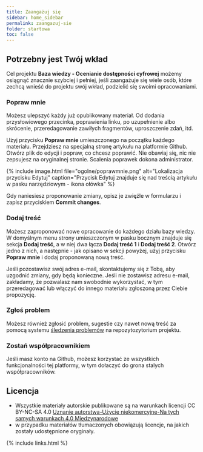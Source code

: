 ```yaml
---
title: Zaangażuj się
sidebar: home_sidebar
permalink: zaangazuj-sie
folder: startowa
toc: false
---
```


## Potrzebny jest Twój wkład
Cel projektu **Baza wiedzy - Ocenianie dostępności cyfrowej** możemy osiągnąć znacznie szybciej i pełniej, jeśli zaangażuje się wiele osób, które zechcą wnieść do projektu swój wkład, podzielić się swoimi opracowaniami.

### Popraw mnie
Możesz ulepszyć każdy już opublikowany materiał. Od dodania przysłowiowego przecinka, poprawienia linku, po uzupełnienie albo skrócenie, przeredagowanie zawiłych fragmentów, uproszczenie zdań, itd.

Użyj  przycisku **Popraw mnie** umieszczonego na początku każdego materiału. Przejdziesz na specjalną stronę artykułu na platformie Github. Otwórz plik do edycji i popraw, co chcesz poprawić. Nie obawiaj się, nic nie zepsujesz na oryginalnej stronie. Scalenia poprawek dokona administrator.

{% include image.html file="ogolne/poprawmnie.png" alt="Lokalizacja przycisku Edytuj" caption="Przycisk Edytuj znajduje się nad treścią artykułu w pasku narzędziowym - ikona ołówka" %}

Gdy naniesiesz proponowanie zmiany, opisz je zwięźle w formularzu i zapisz przyciskiem **Commit changes**.

### Dodaj treść
Możesz zaproponować nowe opracowanie do każdego działu bazy wiedzy. W domyślnym menu strony umieszczonym w&nbsp;pasku bocznym znajduje się sekcja **Dodaj treść**, a w niej dwa łącza **Dodaj treść 1** i **Dodaj treść 2**. Otwórz jedno z nich, a następnie - jak opisano w sekcji powyżej, użyj przycisku **Popraw mnie** i dodaj proponowaną nową treść.

Jeśli pozostawisz swój adres e-mail, skontaktujemy się z Tobą, aby uzgodnić zmiany, gdy będą konieczne. Jeśli nie zostawisz adresu e-mail, zakładamy, że pozwalasz nam swobodnie wykorzystać, w tym przeredagować lub włączyć do innego materiału zgłoszoną przez Ciebie propozycję.

### Zgłoś problem
Możesz również zgłosić problem, sugestie czy nawet nową treść za pomocą systemu [śledzenia problemów](https://github.com/lepszyweb/wcag-testy/issues) na repozytozytorium projektu.


### Zostań współpracownikiem
Jeśli masz konto na Github, możesz korzystać ze wszystkich funkcjonalności tej platformy, w tym dołaczyć do grona stalych współpracowników.

## Licencja
- Wszystkie materiały autorskie publikowane są na warunkach licencji CC BY-NC-SA 4.0
[Uznanie autorstwa-Użycie niekomercyjne-Na tych samych warunkach 4.0 Międzynarodowe](https://creativecommons.org/licenses/by-nc-sa/4.0/deed.pl)
- w przypadku materiałów tłumaczonych obowiązują licencje, na jakich zostały udostępnione oryginały.


{% include links.html %}
